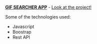**[GIF SEARCHER APP](https://wspp2pp.github.io/gif-searcher-app/)** - [Look at the project!](https://wspp2pp.github.io/gif-searcher-app/)

Some of the technologies used:

- Javascript
- Boostrap
- Rest API
